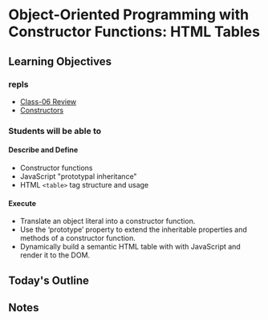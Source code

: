 # Object-Oriented Programming with Constructor Functions: HTML Tables

<!-- Description Here -->

## Learning Objectives

### repls
- [Class-06 Review](https://replit.com/@rkgallaway/class-06-review-object-literals-and-methods#index.js)
- [Constructors](https://replit.com/@rkgallaway/class-07-constructors#index.js)

### Students will be able to

#### Describe and Define

- Constructor functions
- JavaScript "prototypal inheritance"
- HTML `<table>` tag structure and usage

#### Execute

- Translate an object literal into a constructor function.
- Use the ‘prototype’ property to extend the inheritable properties and methods of a constructor function.
- Dynamically build a semantic HTML table with with JavaScript and render it to the DOM.

## Today's Outline

<!-- To Be Completed By Instructor -->

## Notes
